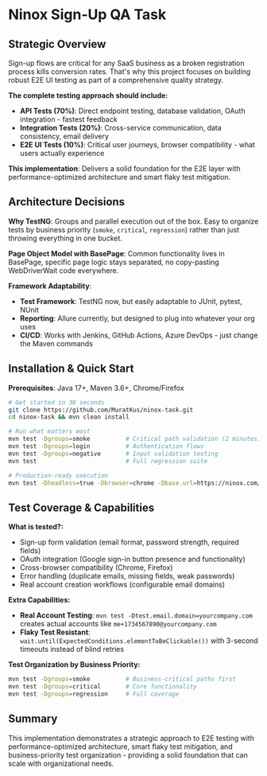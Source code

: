
# Ninox Sign-Up QA Task

## Strategic Overview

Sign-up flows are critical for any SaaS business as a broken registration process kills conversion rates. That's why this project focuses on building robust E2E UI testing as part of a comprehensive quality strategy.

**The complete testing approach should include:**

- **API Tests (70%)**: Direct endpoint testing, database validation, OAuth integration - fastest feedback
- **Integration Tests (20%)**: Cross-service communication, data consistency, email delivery  
- **E2E UI Tests (10%)**: Critical user journeys, browser compatibility - what users actually experience

**This implementation**: Delivers a solid foundation for the E2E layer with performance-optimized architecture and smart flaky test mitigation.

## Architecture Decisions

**Why TestNG**: Groups and parallel execution out of the box. Easy to organize tests by business priority (`smoke`, `critical`, `regression`) rather than just throwing everything in one bucket.

**Page Object Model with BasePage**: Common functionality lives in BasePage, specific page logic stays separated, no copy-pasting WebDriverWait code everywhere.

**Framework Adaptability**: 
- **Test Framework**: TestNG now, but easily adaptable to JUnit, pytest, NUnit
- **Reporting**: Allure currently, but designed to plug into whatever your org uses  
- **CI/CD**: Works with Jenkins, GitHub Actions, Azure DevOps - just change the Maven commands


## Installation & Quick Start

**Prerequisites**: Java 17+, Maven 3.6+, Chrome/Firefox

```bash
# Get started in 30 seconds
git clone https://github.com/MuratKus/ninox-task.git
cd ninox-task && mvn clean install

# Run what matters most
mvn test -Dgroups=smoke          # Critical path validation (2 minutes)
mvn test -Dgroups=login          # Authentication flows
mvn test -Dgroups=negative       # Input validation testing
mvn test                         # Full regression suite

# Production-ready execution
mvn test -Dheadless=true -Dbrowser=chrome -Dbase.url=https://ninox.com/en/create-account
```  

## Test Coverage & Capabilities

**What is tested?:**
- Sign-up form validation (email format, password strength, required fields)
- OAuth integration (Google sign-in button presence and functionality)
- Cross-browser compatibility (Chrome, Firefox)
- Error handling (duplicate emails, missing fields, weak passwords)
- Real account creation workflows (configurable email domains)

**Extra Capabilities:**
- **Real Account Testing**: `mvn test -Dtest.email.domain=yourcompany.com` creates actual accounts like `me+1734567890@yourcompany.com` 
- **Flaky Test Resistant**: `wait.until(ExpectedConditions.elementToBeClickable())` with 3-second timeouts instead of blind retries

**Test Organization by Business Priority:**
```bash
mvn test -Dgroups=smoke          # Business-critical paths first
mvn test -Dgroups=critical       # Core functionality  
mvn test -Dgroups=regression     # Full coverage
```

## Summary

This implementation demonstrates a strategic approach to E2E testing with performance-optimized architecture, smart flaky test mitigation, and business-priority test organization - providing a solid foundation that can scale with organizational needs.
